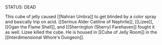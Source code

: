 STATUS: DEAD

This cube of jelly caused [[Nahran Umbra]] to get blinded by a color spray and basically trip on acid. [[Serinus Alder Catiline of Nephrite]], [[Lizee]], [[Ogan the Flame Shell]], and [[Sherrington (Sherry) Farehaven]] fought it as well.  Lizee killed the cube.
He is housed in [[Cube of Jelly Room]] in the [[Interdimensional Whore's Dungeon]]. 